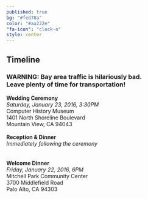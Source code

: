 ```yaml
---
published: true
bg: "#fed78a"
color: "#aa222e"
"fa-icon": "clock-o"
style: center
---
```
























## Timeline

### WARNING: Bay area traffic is hilariously bad. <br> Leave plenty of time for transportation!

**Wedding Ceremony**<br>
*Saturday, January 23, 2016, 3:30PM*<br>
Computer History Museum<br>
1401 North Shoreline Boulevard<br>
Mountain View, CA 94043<br>
<br>
**Reception & Dinner**<br>
*Immediately following the ceremony*<br>
<br><br>
**Welcome Dinner**<br>
*Friday, January 22, 2016, 6PM*<br>
Mitchell Park Community Center<br>
3700 Middlefield Road<br>
Palo Alto, CA 94303<br>
